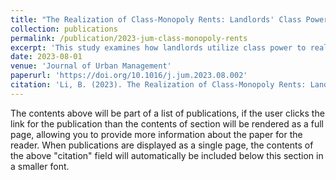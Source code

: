 ```yaml
---
title: "The Realization of Class-Monopoly Rents: Landlords' Class Power and Its Impact on Tenants' Housing Experiences"
collection: publications
permalink: /publication/2023-jum-class-monopoly-rents
excerpt: 'This study examines how landlords utilize class power to realize class-monopoly rents and the impacts on tenants' housing experiences.'
date: 2023-08-01
venue: 'Journal of Urban Management'
paperurl: 'https://doi.org/10.1016/j.jum.2023.08.002'
citation: 'Li, B. (2023). The Realization of Class-Monopoly Rents: Landlords' Class Power and Its Impact on Tenants' Housing Experiences. Journal of Urban Management. doi.org/10.1016/j.jum.2023.08.002'
---
```


The contents above will be part of a list of publications, if the user clicks the link for the publication than the contents of section will be rendered as a full page, allowing you to provide more information about the paper for the reader. When publications are displayed as a single page, the contents of the above "citation" field will automatically be included below this section in a smaller font.
